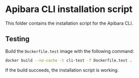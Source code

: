 # Apibara CLI installation script

This folder contains the installation script for the Apibara CLI.

## Testing

Build the `Dockerfile.test` image with the following command:

```sh
docker build --no-cache -t cli-test -f Dockerfile.test .
```

If the build succeeds, the installation script is working.
